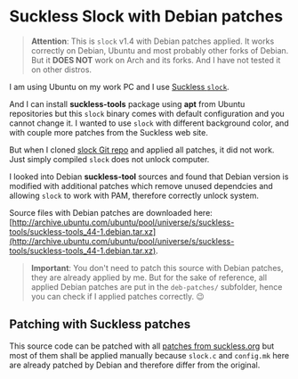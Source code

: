 # Suckless Slock with Debian patches

> **Attention**: This is `slock` v1.4 with Debian patches applied. It works correctly on Debian, Ubuntu and most probably other forks of Debian. But it **DOES NOT** work on Arch and its forks. And I have not tested it on other distros.

I am using Ubuntu on my work PC and I use [Suckless `slock`](https://tools.suckless.org/slock/).

And I can install **suckless-tools** package using **apt** from Ubuntu repositories but this `slock` binary comes with default configuration and you cannot change it.
I wanted to use `slock` with different background color, and with couple more patches from the Suckless web site.

But when I cloned [slock Git repo](https://git.suckless.org/slock) and applied all patches, it did not work.
Just simply compiled `slock` does not unlock computer.

I looked into Debian **suckless-tool** sources and found that Debian version is modified with additional patches which remove unused dependcies and allowing `slock` to work with PAM, therefore correctly unlock system.

Source files with Debian patches are downloaded here: [http://archive.ubuntu.com/ubuntu/pool/universe/s/suckless-tools/suckless-tools_44-1.debian.tar.xz](http://archive.ubuntu.com/ubuntu/pool/universe/s/suckless-tools/suckless-tools_44-1.debian.tar.xz).

> **Important**: You don't need to patch this source with Debian patches, they are already applied by me.
But for the sake of reference, all applied Debian patches are put in the `deb-patches/` subfolder, hence you can check if I applied patches correctly. 😉

## Patching with Suckless patches

This source code can be patched with all [patches from suckless.org](https://tools.suckless.org/slock/patches/) but most of them shall be applied manually because `slock.c` and `config.mk` here are already patched by Debian and therefore differ from the original.
